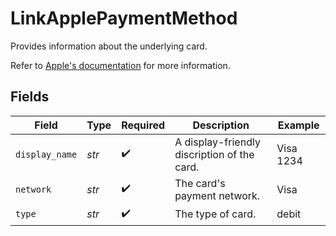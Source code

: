 # LinkApplePaymentMethod

  Provides information about the underlying card.

  Refer to [Apple's documentation](https://developer.apple.com/documentation/apple_pay_on_the_web/applepaypaymenttoken/1916113-paymentmethod) 
  for more information.


## Fields

| Field                                       | Type                                        | Required                                    | Description                                 | Example                                     |
| ------------------------------------------- | ------------------------------------------- | ------------------------------------------- | ------------------------------------------- | ------------------------------------------- |
| `display_name`                              | *str*                                       | :heavy_check_mark:                          | A display-friendly discription of the card. | Visa 1234                                   |
| `network`                                   | *str*                                       | :heavy_check_mark:                          | The card's payment network.                 | Visa                                        |
| `type`                                      | *str*                                       | :heavy_check_mark:                          | The type of card.                           | debit                                       |